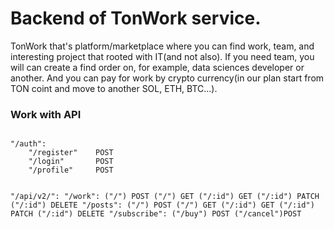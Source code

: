 # Backend of TonWork service.
TonWork that's platform/marketplace where you can find work, team, and interesting project that rooted with IT(and not also).
If you need team, you will can create a find order on, for example, data sciences developer or another. 
And you can pay for work by crypto currency(in our plan start from TON coint and move to another SOL, ETH, BTC...).

<h3>Work with API</h3>
<code>
"/auth":
    "/register"    POST 
    "/login"       POST 
    "/profile"     POST 

"/api/v2/":
    "/work":
    	("/")      POST
    	("/")      GET
    	("/:id")   GET
    	("/:id")   PATCH
    	("/:id")   DELETE
    "/posts":
    	("/")      POST
    	("/")      GET
    	("/:id")   GET
    	("/:id")   PATCH
    	("/:id")   DELETE
    "/subscribe":
    	("/buy")   POST
    	("/cancel")POST
</code>
